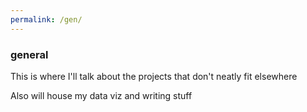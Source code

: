 ```yaml
---
permalink: /gen/
---
```


### general
This is where I'll talk about the projects that don't neatly fit elsewhere

Also will house my data viz and writing stuff
